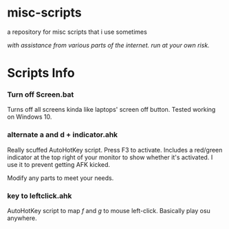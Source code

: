 # misc-scripts
a repository for misc scripts that i use sometimes

*with assistance from various parts of the internet. run at your own risk.*


# Scripts Info

### Turn off Screen.bat
Turns off all screens kinda like laptops' screen off button. Tested working on Windows 10.

### alternate a and d + indicator.ahk
Really scuffed AutoHotKey script. Press F3 to activate. Includes a red/green indicator at the top right of your monitor to show whether it's activated. I use it to prevent getting AFK kicked.

Modify any parts to meet your needs.

### key to leftclick.ahk
AutoHotKey script to map *f* and *g* to mouse left-click. Basically play osu anywhere.
